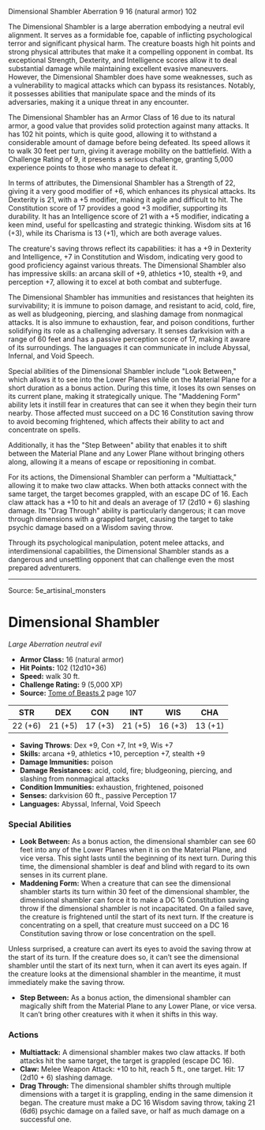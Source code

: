 <MonsterName/>Dimensional Shambler</MonsterName>
<CreatureType/>Aberration</CreatureType>
<CR/>9</CR>
<AC/>16 (natural armor)</AC>
<HP/>102</HP>
<summary>The Dimensional Shambler is a large aberration embodying a neutral evil alignment. It serves as a formidable foe, capable of inflicting psychological terror and significant physical harm. The creature boasts high hit points and strong physical attributes that make it a compelling opponent in combat. Its exceptional Strength, Dexterity, and Intelligence scores allow it to deal substantial damage while maintaining excellent evasive maneuvers. However, the Dimensional Shambler does have some weaknesses, such as a vulnerability to magical attacks which can bypass its resistances. Notably, it possesses abilities that manipulate space and the minds of its adversaries, making it a unique threat in any encounter.</summary>

<detail>

The Dimensional Shambler has an Armor Class of 16 due to its natural armor, a good value that provides solid protection against many attacks. It has 102 hit points, which is quite good, allowing it to withstand a considerable amount of damage before being defeated. Its speed allows it to walk 30 feet per turn, giving it average mobility on the battlefield. With a Challenge Rating of 9, it presents a serious challenge, granting 5,000 experience points to those who manage to defeat it.

In terms of attributes, the Dimensional Shambler has a Strength of 22, giving it a very good modifier of +6, which enhances its physical attacks. Its Dexterity is 21, with a +5 modifier, making it agile and difficult to hit. The Constitution score of 17 provides a good +3 modifier, supporting its durability. It has an Intelligence score of 21 with a +5 modifier, indicating a keen mind, useful for spellcasting and strategic thinking. Wisdom sits at 16 (+3), while its Charisma is 13 (+1), which are both average values.

The creature's saving throws reflect its capabilities: it has a +9 in Dexterity and Intelligence, +7 in Constitution and Wisdom, indicating very good to good proficiency against various threats. The Dimensional Shambler also has impressive skills: an arcana skill of +9, athletics +10, stealth +9, and perception +7, allowing it to excel at both combat and subterfuge.

The Dimensional Shambler has immunities and resistances that heighten its survivability; it is immune to poison damage, and resistant to acid, cold, fire, as well as bludgeoning, piercing, and slashing damage from nonmagical attacks. It is also immune to exhaustion, fear, and poison conditions, further solidifying its role as a challenging adversary. It senses darkvision with a range of 60 feet and has a passive perception score of 17, making it aware of its surroundings. The languages it can communicate in include Abyssal, Infernal, and Void Speech.

Special abilities of the Dimensional Shambler include "Look Between," which allows it to see into the Lower Planes while on the Material Plane for a short duration as a bonus action. During this time, it loses its own senses on its current plane, making it strategically unique. The "Maddening Form" ability lets it instill fear in creatures that can see it when they begin their turn nearby. Those affected must succeed on a DC 16 Constitution saving throw to avoid becoming frightened, which affects their ability to act and concentrate on spells. 

Additionally, it has the "Step Between" ability that enables it to shift between the Material Plane and any Lower Plane without bringing others along, allowing it a means of escape or repositioning in combat.

For its actions, the Dimensional Shambler can perform a "Multiattack," allowing it to make two claw attacks. When both attacks connect with the same target, the target becomes grappled, with an escape DC of 16. Each claw attack has a +10 to hit and deals an average of 17 (2d10 + 6) slashing damage. Its "Drag Through" ability is particularly dangerous; it can move through dimensions with a grappled target, causing the target to take psychic damage based on a Wisdom saving throw.

Through its psychological manipulation, potent melee attacks, and interdimensional capabilities, the Dimensional Shambler stands as a dangerous and unsettling opponent that can challenge even the most prepared adventurers.</detail>



---

Source: 5e_artisinal_monsters

# Dimensional Shambler

*Large* *Aberration* *neutral evil*

- **Armor Class:** 16 (natural armor)
- **Hit Points:** 102 (12d10+36)
- **Speed:** walk 30 ft.
- **Challenge Rating:** 9 (5,000 XP)
- **Source:** [Tome of Beasts 2](https://koboldpress.com/kpstore/product/tome-of-beasts-2-for-5th-edition) page 107

| STR | DEX | CON | INT | WIS | CHA |
| --- | --- | --- | --- | --- | --- |
| 22 (+6) | 21 (+5) | 17 (+3) | 21 (+5) | 16 (+3) | 13 (+1) |

- **Saving Throws**: Dex +9, Con +7, Int +9, Wis +7
- **Skills:** arcana +9, athletics +10, perception +7, stealth +9
- **Damage Immunities:** poison
- **Damage Resistances:** acid, cold, fire; bludgeoning, piercing, and slashing from nonmagical attacks
- **Condition Immunities:** exhaustion, frightened, poisoned
- **Senses:** darkvision 60 ft., passive Perception 17
- **Languages:** Abyssal, Infernal, Void Speech

### Special Abilities

- **Look Between:** As a bonus action, the dimensional shambler can see 60 feet into any of the Lower Planes when it is on the Material Plane, and vice versa. This sight lasts until the beginning of its next turn. During this time, the dimensional shambler is deaf and blind with regard to its own senses in its current plane.
- **Maddening Form:** When a creature that can see the dimensional shambler starts its turn within 30 feet of the dimensional shambler, the dimensional shambler can force it to make a DC 16 Constitution saving throw if the dimensional shambler is not incapacitated. On a failed save, the creature is frightened until the start of its next turn. If the creature is concentrating on a spell, that creature must succeed on a DC 16 Constitution saving throw or lose concentration on the spell.

Unless surprised, a creature can avert its eyes to avoid the saving throw at the start of its turn. If the creature does so, it can’t see the dimensional shambler until the start of its next turn, when it can avert its eyes again. If the creature looks at the dimensional shambler in the meantime, it must immediately make the saving throw.
- **Step Between:** As a bonus action, the dimensional shambler can magically shift from the Material Plane to any Lower Plane, or vice versa. It can’t bring other creatures with it when it shifts in this way.

### Actions

- **Multiattack:** A dimensional shambler makes two claw attacks. If both attacks hit the same target, the target is grappled (escape DC 16).
- **Claw:** Melee Weapon Attack: +10 to hit, reach 5 ft., one target. Hit: 17 (2d10 + 6) slashing damage.
- **Drag Through:** The dimensional shambler shifts through multiple dimensions with a target it is grappling, ending in the same dimension it began. The creature must make a DC 16 Wisdom saving throw, taking 21 (6d6) psychic damage on a failed save, or half as much damage on a successful one.




